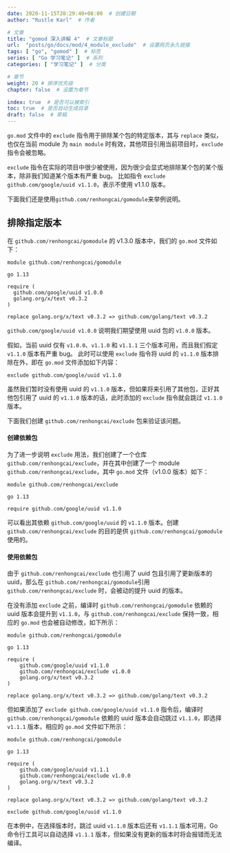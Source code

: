 ```yaml
---
date: 2020-11-15T20:29:40+08:00  # 创建日期
author: "Rustle Karl"  # 作者

# 文章
title: "gomod 深入讲解 4"  # 文章标题
url:  "posts/go/docs/mod/4_module_exclude"  # 设置网页永久链接
tags: [ "go", "gomod" ]  # 标签
series: [ "Go 学习笔记" ]  # 系列
categories: [ "学习笔记" ]  # 分类

# 章节
weight: 20 # 排序优先级
chapter: false  # 设置为章节

index: true  # 是否可以被索引
toc: true  # 是否自动生成目录
draft: false  # 草稿
---
```


`go.mod` 文件中的 `exclude` 指令用于排除某个包的特定版本，其与 `replace` 类似，也仅在当前 module 为 `main module` 时有效，其他项目引用当前项目时，`exclude` 指令会被忽略。

`exclude` 指令在实际的项目中很少被使用，因为很少会显式地排除某个包的某个版本，除非我们知道某个版本有严重 bug。
比如指令 `exclude github.com/google/uuid v1.1.0`，表示不使用 v1.1.0 版本。

下面我们还是使用`github.com/renhongcai/gomodule`来举例说明。

## 排除指定版本

在 `github.com/renhongcai/gomodule` 的 v1.3.0 版本中，我们的 `go.mod` 文件如下：

```
module github.com/renhongcai/gomodule

go 1.13

require (
  github.com/google/uuid v1.0.0
  golang.org/x/text v0.3.2
)

replace golang.org/x/text v0.3.2 => github.com/golang/text v0.3.2
```

`github.com/google/uuid v1.0.0` 说明我们期望使用 uuid 包的 `v1.0.0` 版本。

假如，当前 uuid 仅有 `v1.0.0`、`v1.1.0` 和 `v1.1.1` 三个版本可用，而且我们假定 `v1.1.0` 版本有严重 bug。
此时可以使用 `exclude` 指令将 uuid 的 `v1.1.0` 版本排除在外，即在 `go.mod` 文件添加如下内容：

```
exclude github.com/google/uuid v1.1.0
```

虽然我们暂时没有使用 uuid 的 `v1.1.0` 版本，但如果将来引用了其他包，正好其他包引用了 uuid 的 `v1.1.0` 版本的话，此时添加的 `exclude` 指令就会跳过 `v1.1.0` 版本。

下面我们创建 `github.com/renhongcai/exclude` 包来验证该问题。

#### 创建依赖包

为了进一步说明 `exclude` 用法，我们创建了一个仓库`github.com/renhongcai/exclude`，并在其中创建了一个 module `github.com/renhongcai/exclude`，其中 `go.mod` 文件（v1.0.0 版本）如下：

```
module github.com/renhongcai/exclude

go 1.13

require github.com/google/uuid v1.1.0

```

可以看出其依赖 `github.com/google/uuid` 的 `v1.1.0` 版本。创建 `github.com/renhongcai/exclude` 的目的是供 `github.com/renhongcai/gomodule` 使用的。

#### 使用依赖包

由于 `github.com/renhongcai/exclude` 也引用了 uuid 包且引用了更新版本的 uuid，那么在 `github.com/renhongcai/gomodule`引用 `github.com/renhongcai/exclude` 时，会被动的提升 uuid 的版本。

在没有添加 `exclude` 之前，编译时 `github.com/renhongcai/gomodule` 依赖的 uuid 版本会提升到 `v1.1.0`，与 `github.com/renhongcai/exclude` 保持一致，相应的 `go.mod` 也会被自动修改，如下所示：

```
module github.com/renhongcai/gomodule

go 1.13

require (
	github.com/google/uuid v1.1.0
	github.com/renhongcai/exclude v1.0.0
	golang.org/x/text v0.3.2
)

replace golang.org/x/text v0.3.2 => github.com/golang/text v0.3.2
```

但如果添加了 `exclude github.com/google/uuid v1.1.0` 指令后，编译时 `github.com/renhongcai/gomodule` 依赖的 uuid 版本会自动跳过 `v1.1.0`，即选择 `v1.1.1` 版本，相应的 `go.mod` 文件如下所示：

```
module github.com/renhongcai/gomodule

go 1.13

require (
	github.com/google/uuid v1.1.1
	github.com/renhongcai/exclude v1.0.0
	golang.org/x/text v0.3.2
)

replace golang.org/x/text v0.3.2 => github.com/golang/text v0.3.2

exclude github.com/google/uuid v1.1.0
```

在本例中，在选择版本时，跳过 uuid `v1.1.0` 版本后还有 `v1.1.1` 版本可用，Go 命令行工具可以自动选择 `v1.1.1` 版本，但如果没有更新的版本时将会报错而无法编译。
